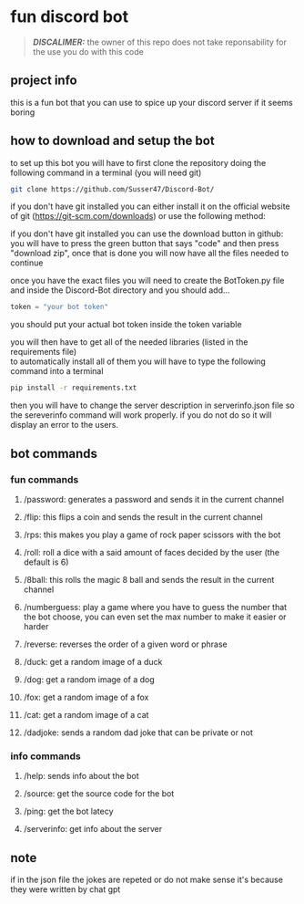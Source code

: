 # fun discord bot

>**_DISCALIMER:_** the owner of this repo does not take reponsability for the use you do with this code

## project info 
this is a fun bot that you can use to spice up your discord server if it seems boring  

## how to download and setup the bot
to set up this bot you will have to first clone the repository doing the following command in a terminal (you will need git)

```bash
git clone https://github.com/Susser47/Discord-Bot/  
```

if you don't have git installed you can either install it on the official website of git (https://git-scm.com/downloads) or use the following method:  

if you don't have git installed you can use the download button in github: you will have to press the green button that says "code" and then press "download zip", once that is done you will now have all the files needed to continue
  
once you have the exact files you will need to create the BotToken.py file and inside the Discord-Bot directory and you should add...  

```python
token = "your bot token" 
``` 

you should put your actual bot token inside the token variable  

you will then have to get all of the needed libraries (listed in the requirements file)  
to automatically install all of them you will have to type the following command into a terminal  
```bash
pip install -r requirements.txt
```
  
then you will have to change the server description in serverinfo.json file so the sereverinfo command will work properly. if you do not do so it will display an error to the users.

## bot commands  
### fun commands
1. /password: generates a password and sends it in the current channel  

2. /flip: this flips a coin and sends the result in the current channel  

3. /rps: this makes you play a game of rock paper scissors with the bot

4. /roll: roll a dice with a said amount of faces decided by the user (the default is 6)  

5. /8ball: this rolls the magic 8 ball and sends the result in the current channel  

6. /numberguess: play a game where you have to guess the number that the bot choose, you can even set the max number to make it easier or harder

7. /reverse: reverses the order of a given word or phrase

8. /duck: get a random image of a duck  

9. /dog: get a random image of a dog  

10. /fox: get a random image of a fox  

11. /cat: get a random image of a cat  

12. /dadjoke: sends a random dad joke that can be private or not  

### info commands

1. /help: sends info about the bot  

2. /source: get the source code for the bot

3. /ping: get the bot latecy  

4. /serverinfo: get info about the server  

## note  
if in the json file the jokes are repeted or do not make sense it's because they were written by chat gpt

